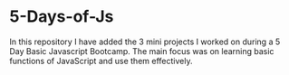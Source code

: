 # 5-Days-of-Js
In this repository I have added the 3 mini projects I worked on during  a 5 Day Basic Javascript Bootcamp.
The main focus was on learning basic functions of JavaScript and use them effectively. 
